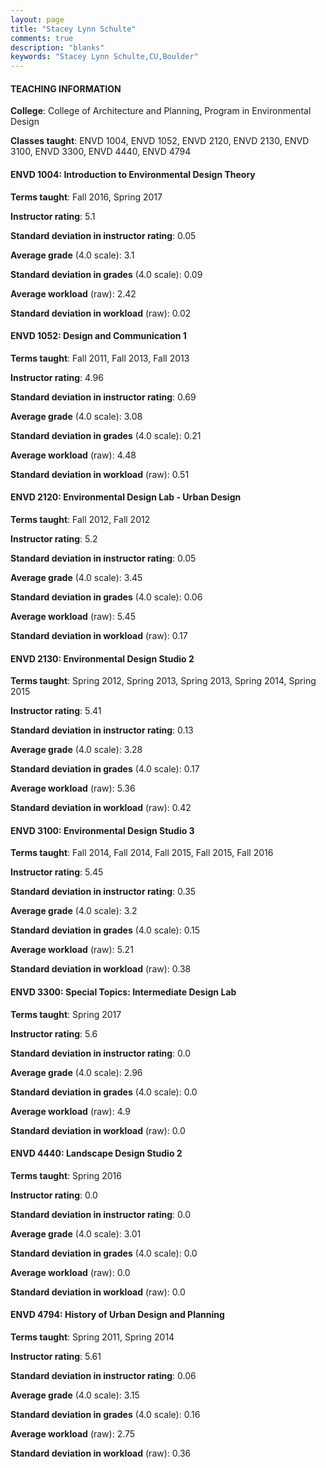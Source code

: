```yaml
---
layout: page
title: "Stacey Lynn Schulte" 
comments: true
description: "blanks"
keywords: "Stacey Lynn Schulte,CU,Boulder"
---
```

<head>
<script src="https://ajax.googleapis.com/ajax/libs/jquery/2.1.3/jquery.min.js"></script>
<script src="https://dl.dropboxusercontent.com/s/pc42nxpaw1ea4o9/highcharts.js?dl=0"></script>
<!-- <script src="../assets/js/highcharts.js"></script> -->
<style type="text/css">@font-face {
	font-family: "Bebas Neue";
	src: url(https://www.filehosting.org/file/details/544349/BebasNeue Regular.otf) format("opentype");
	}
	h1.Bebas { 
		font-family: "Bebas Neue", Verdana, Tahoma;
	}
</style>
</head>
	   
#### TEACHING INFORMATION

**College**: College of Architecture and Planning, Program in Environmental Design

**Classes taught**: ENVD 1004, ENVD 1052, ENVD 2120, ENVD 2130, ENVD 3100, ENVD 3300, ENVD 4440, ENVD 4794

#### ENVD 1004: Introduction to Environmental Design Theory

**Terms taught**: Fall 2016, Spring 2017

**Instructor rating**: 5.1

**Standard deviation in instructor rating**: 0.05

**Average grade** (4.0 scale): 3.1

**Standard deviation in grades** (4.0 scale): 0.09

**Average workload** (raw): 2.42

**Standard deviation in workload** (raw): 0.02

#### ENVD 1052: Design and Communication 1

**Terms taught**: Fall 2011, Fall 2013, Fall 2013

**Instructor rating**: 4.96

**Standard deviation in instructor rating**: 0.69

**Average grade** (4.0 scale): 3.08

**Standard deviation in grades** (4.0 scale): 0.21

**Average workload** (raw): 4.48

**Standard deviation in workload** (raw): 0.51

#### ENVD 2120: Environmental Design Lab - Urban Design

**Terms taught**: Fall 2012, Fall 2012

**Instructor rating**: 5.2

**Standard deviation in instructor rating**: 0.05

**Average grade** (4.0 scale): 3.45

**Standard deviation in grades** (4.0 scale): 0.06

**Average workload** (raw): 5.45

**Standard deviation in workload** (raw): 0.17

#### ENVD 2130: Environmental Design Studio 2

**Terms taught**: Spring 2012, Spring 2013, Spring 2013, Spring 2014, Spring 2015

**Instructor rating**: 5.41

**Standard deviation in instructor rating**: 0.13

**Average grade** (4.0 scale): 3.28

**Standard deviation in grades** (4.0 scale): 0.17

**Average workload** (raw): 5.36

**Standard deviation in workload** (raw): 0.42

#### ENVD 3100: Environmental Design Studio 3

**Terms taught**: Fall 2014, Fall 2014, Fall 2015, Fall 2015, Fall 2016

**Instructor rating**: 5.45

**Standard deviation in instructor rating**: 0.35

**Average grade** (4.0 scale): 3.2

**Standard deviation in grades** (4.0 scale): 0.15

**Average workload** (raw): 5.21

**Standard deviation in workload** (raw): 0.38

#### ENVD 3300: Special Topics: Intermediate Design Lab

**Terms taught**: Spring 2017

**Instructor rating**: 5.6

**Standard deviation in instructor rating**: 0.0

**Average grade** (4.0 scale): 2.96

**Standard deviation in grades** (4.0 scale): 0.0

**Average workload** (raw): 4.9

**Standard deviation in workload** (raw): 0.0

#### ENVD 4440: Landscape Design Studio 2

**Terms taught**: Spring 2016

**Instructor rating**: 0.0

**Standard deviation in instructor rating**: 0.0

**Average grade** (4.0 scale): 3.01

**Standard deviation in grades** (4.0 scale): 0.0

**Average workload** (raw): 0.0

**Standard deviation in workload** (raw): 0.0

#### ENVD 4794: History of Urban Design and Planning

**Terms taught**: Spring 2011, Spring 2014

**Instructor rating**: 5.61

**Standard deviation in instructor rating**: 0.06

**Average grade** (4.0 scale): 3.15

**Standard deviation in grades** (4.0 scale): 0.16

**Average workload** (raw): 2.75

**Standard deviation in workload** (raw): 0.36

